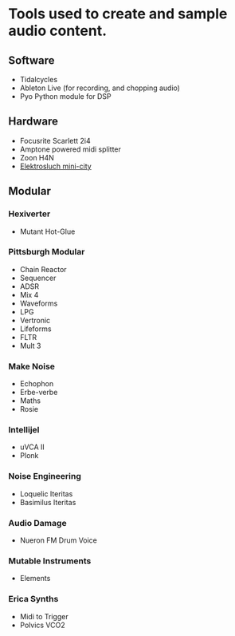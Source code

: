 # Tools used to create and sample audio content.

## Software
- Tidalcycles
- Ableton Live (for recording, and chopping audio)
- Pyo Python module for DSP


## Hardware
- Focusrite Scarlett 2i4
- Amptone powered midi splitter
- Zoon H4N
- [Elektrosluch mini-city](https://lom-label.myshopify.com/collections/elektrosluch-accessories/products/elektrosluch-mini-city-diy-kit?variant=4542167449632)

## Modular 

### Hexiverter
- Mutant Hot-Glue 

### Pittsburgh Modular
- Chain Reactor
- Sequencer
- ADSR
- Mix 4
- Waveforms
- LPG
- Vertronic
- Lifeforms
- FLTR
- Mult 3

### Make Noise
- Echophon
- Erbe-verbe
- Maths
- Rosie

### Intellijel
- uVCA II
- Plonk

### Noise Engineering
- Loquelic Iteritas
- Basimilus Iteritas

### Audio Damage
- Nueron FM Drum Voice

### Mutable Instruments
- Elements

### Erica Synths
- Midi to Trigger
- Polvics VCO2


